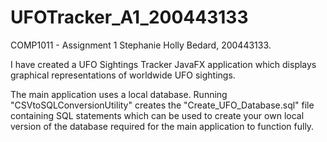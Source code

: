 # UFOTracker_A1_200443133
COMP1011 - Assignment 1 Stephanie Holly Bedard, 200443133.  

I have created a UFO Sightings Tracker JavaFX application which displays graphical representations of worldwide UFO sightings.

The main application uses a local database.  Running "CSVtoSQLConversionUtility" creates the "Create_UFO_Database.sql" file containing SQL statements
which can be used to create your own local version of the database required for the main application to function fully.  
